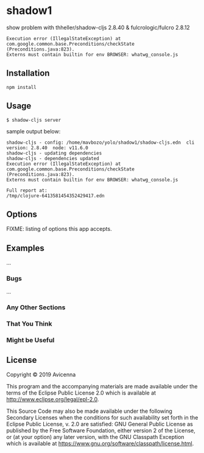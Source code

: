 # shadow1

show problem with thheller/shadow-cljs 2.8.40 & fulcrologic/fulcro 2.8.12

```
Execution error (IllegalStateException) at com.google.common.base.Preconditions/checkState (Preconditions.java:823).
Externs must contain builtin for env BROWSER: whatwg_console.js
```

## Installation

`npm install`

## Usage



    $ shadow-cljs server


sample output below:


```
shadow-cljs - config: /home/mavbozo/yolo/shadow1/shadow-cljs.edn  cli version: 2.8.40  node: v11.6.0
shadow-cljs - updating dependencies
shadow-cljs - dependencies updated
Execution error (IllegalStateException) at com.google.common.base.Preconditions/checkState (Preconditions.java:823).
Externs must contain builtin for env BROWSER: whatwg_console.js

Full report at:
/tmp/clojure-6413581454352429417.edn

```
		
## Options

FIXME: listing of options this app accepts.

## Examples

...

### Bugs

...

### Any Other Sections
### That You Think
### Might be Useful

## License

Copyright © 2019 Avicenna

This program and the accompanying materials are made available under the
terms of the Eclipse Public License 2.0 which is available at
http://www.eclipse.org/legal/epl-2.0.

This Source Code may also be made available under the following Secondary
Licenses when the conditions for such availability set forth in the Eclipse
Public License, v. 2.0 are satisfied: GNU General Public License as published by
the Free Software Foundation, either version 2 of the License, or (at your
option) any later version, with the GNU Classpath Exception which is available
at https://www.gnu.org/software/classpath/license.html.
